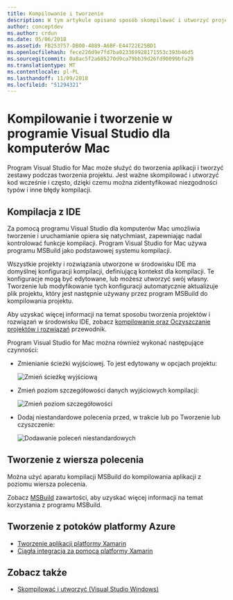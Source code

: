 ```yaml
---
title: Kompilowanie i tworzenie
description: W tym artykule opisano sposób skompilować i utworzyć projekty i rozwiązania w programie Visual Studio dla komputerów Mac
author: conceptdev
ms.author: crdun
ms.date: 05/06/2018
ms.assetid: FB253757-DB00-4889-A6BF-E44722E25BD1
ms.openlocfilehash: fece226d9e7fd7ba023369928171553c393b46d5
ms.sourcegitcommit: 0a8ac5f2a685270d9ca79bb39d26fd90099bfa29
ms.translationtype: MT
ms.contentlocale: pl-PL
ms.lasthandoff: 11/09/2018
ms.locfileid: "51294321"
---
```

# <a name="compiling-and-building-in-visual-studio-for-mac"></a>Kompilowanie i tworzenie w programie Visual Studio dla komputerów Mac

Program Visual Studio for Mac może służyć do tworzenia aplikacji i tworzyć zestawy podczas tworzenia projektu. Jest ważne skompilować i utworzyć kod wcześnie i często, dzięki czemu można zidentyfikować niezgodności typów i inne błędy kompilacji.

## <a name="building-from-the-ide"></a>Kompilacja z IDE

Za pomocą programu Visual Studio dla komputerów Mac umożliwia tworzenie i uruchamianie opiera się natychmiast, zapewniając nadal kontrolować funkcje kompilacji. Program Visual Studio for Mac używa programu MSBuild jako podstawowej systemu kompilacji.

Wszystkie projekty i rozwiązania utworzone w środowisku IDE ma domyślnej konfiguracji kompilacji, definiującą kontekst dla kompilacji. Te konfiguracje mogą być edytowane, lub możesz utworzyć swój własny. Tworzenie lub modyfikowanie tych konfiguracji automatycznie aktualizuje plik projektu, który jest następnie używany przez program MSBuild do kompilowania projektu.

Aby uzyskać więcej informacji na temat sposobu tworzenia projektów i rozwiązań w środowisku IDE, zobacz [kompilowanie oraz Oczyszczanie projektów i rozwiązań](building-and-cleaning-projects-and-solutions.md) przewodnik.

Program Visual Studio for Mac można również wykonać następujące czynności:

* Zmienianie ścieżki wyjściowej. To jest edytowany w opcjach projektu:

    ![Zmień ścieżkę wyjściową](media/compiling-and-building-image4.png)

* Zmień poziom szczegółowości danych wyjściowych kompilacji:

    ![Zmień poziom szczegółowości](media/compiling-and-building-image5.png)

* Dodaj niestandardowe polecenia przed, w trakcie lub po Tworzenie lub czyszczenie:

    ![Dodawanie poleceń niestandardowych](media/compiling-and-building-image6.png)

## <a name="building-from-command-line"></a>Tworzenie z wiersza polecenia

Można użyć aparatu kompilacji MSBuild do kompilowania aplikacji z poziomu wiersza polecenia.

Zobacz [MSBuild](/visualstudio/msbuild/msbuild) zawartości, aby uzyskać więcej informacji na temat korzystania z programu MSBuild.

## <a name="building-from-azure-pipelines"></a>Tworzenie z potoków platformy Azure

* [Tworzenie aplikacji platformy Xamarin](/vsts/pipelines/apps/mobile/xamarin?view=vsts&tabs=vsts)
* [Ciągła integracja za pomocą platformy Xamarin](https://developer.xamarin.com/guides/cross-platform/ci/)

## <a name="see-also"></a>Zobacz także

- [Skompilować i utworzyć (Visual Studio Windows)](/visualstudio/ide/compiling-and-building-in-visual-studio)
